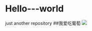 # Hello---world
just another repository
##我爱吃葡萄
![](https://qgt-style.oss-cn-hangzhou.aliyuncs.com/newcoursep4/g1/g1-2-2/tenor.gif)

